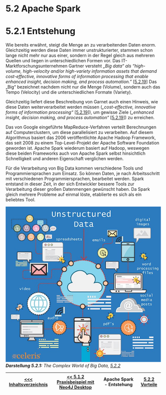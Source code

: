# 5.2 Apache Spark

# 5.2.1 Entstehung

Wie bereits erwähnt, steigt die Menge an zu verarbeitenden Daten enorm. Gleichzeitig werden diese Daten immer unstrukturierter, stammen schon lange nicht mehr nur aus einer, sondern in der Regel gleich aus mehreren Quellen und liegen in unterschiedlichen Formen vor. Das IT-Marktforschungsunternehmen Gartner versteht _„Big data“ als “high-volume, high-velocity and/or high-variety information assets that demand cost-effective, innovative forms of information processing that enable enhanced insight, decision making, and process automation.”_ [[5.2.19](https://www.gartner.com/en/information-technology/glossary/big-data)] Das „Big“ bezeichnet nachdem nicht nur die Menge (Volume), sondern auch das Tempo (Velocity) und die unterschiedlichen Formate (Variety).

Gleichzeitig liefert diese Beschreibung von Garnet auch einen Hinweis, wie diese Daten weiterverarbeitet werden müssen (_„cost-effective, innovative forms of information processing“_ [[5.2.19](https://www.gartner.com/en/information-technology/glossary/big-data)]), um gewisse Ziele (_„enhanced insight, decision making, and process automation“_ [[5.2.19](https://www.gartner.com/en/information-technology/glossary/big-data)]) zu erreichen.

Das von Google eingeführte MapReduce-Verfahren verteilt Berechnungen auf Computerclustern, um diese parallelisiert zu verarbeiten. Auf diesem Algorithmus basiert das 2006 veröffentlichte Apache Hadoop Framework, das seit 2008 zu einem Top-Level-Projekt der Apache Software Foundation geworden ist. Apache Spark wiederum basiert auf Hadoop, weswegen diese beiden Frameworks auch von Apache Spark selbst hinsichtlich Schnelligkeit und anderen Eigenschaft verglichen werden.

Für die Verarbeitung von Big Data kommen verschiedene Tools und Programmiersprachen zum Einsatz. So können Daten, je nach Arbeitsschritt mit verschiedenen Programmiersprachen, bearbeitet werden. Spark entstand in dieser Zeit, in der sich Entwickler bessere Tools zur Verarbeitung dieser großen Datenmengen gewünscht haben. Da Spark gleich mehrere Probleme auf einmal löste, etablierte es sich als ein beliebtes Tool. <a id="Darstellung_521"></a>

![The Complex World of Big Data](../images/5_4.jpg)<br>
***Darstellung 5.2.1:** The Complex World of Big Data, [5.2.2](https://towardsdatascience.com/a-beginners-guide-to-apache-spark-ff301cb4cd92)*

| [&lt;&lt;&lt; Inhaltsverzeichnis](../README.md) | [&lt;&lt; 5.1.2 Praxisbeispiel mit Neo4J Desktop](../Datenbanktechnologien/Neo4j-Example.md) | Apache Spark - Entstehung | [5.2.2 Vorteile](./5_2_2_Vorteile.md) |
|------------------------------------------------|---------------------------------------------------------------------------------|-------------|-----------------------------------------------------------------|
